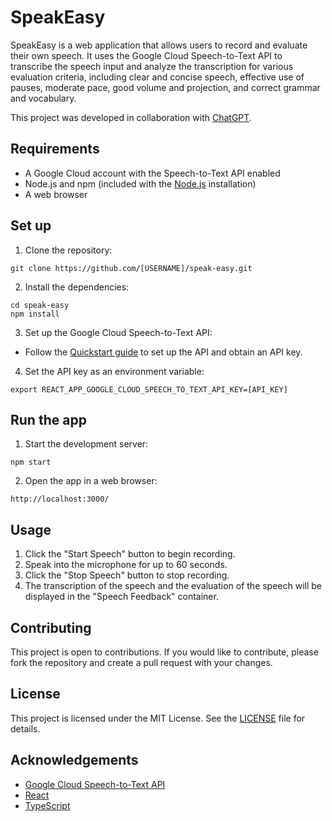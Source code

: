 # SpeakEasy

SpeakEasy is a web application that allows users to record and evaluate their own speech. It uses the Google Cloud Speech-to-Text API to transcribe the speech input and analyze the transcription for various evaluation criteria, including clear and concise speech, effective use of pauses, moderate pace, good volume and projection, and correct grammar and vocabulary.

This project was developed in collaboration with [ChatGPT](https://chat.openai.com/).


## Requirements

- A Google Cloud account with the Speech-to-Text API enabled
- Node.js and npm (included with the [Node.js](https://nodejs.org/) installation)
- A web browser

## Set up

1. Clone the repository:

```
git clone https://github.com/[USERNAME]/speak-easy.git
```


2. Install the dependencies:

```
cd speak-easy
npm install
```


3. Set up the Google Cloud Speech-to-Text API:

- Follow the [Quickstart guide](https://cloud.google.com/speech-to-text/docs/quickstart-client-libraries) to set up the API and obtain an API key.

4. Set the API key as an environment variable:

```
export REACT_APP_GOOGLE_CLOUD_SPEECH_TO_TEXT_API_KEY=[API_KEY]
```


## Run the app

1. Start the development server:
```
npm start
```

2. Open the app in a web browser:
```
http://localhost:3000/
```


## Usage

1. Click the "Start Speech" button to begin recording.
2. Speak into the microphone for up to 60 seconds.
3. Click the "Stop Speech" button to stop recording.
4. The transcription of the speech and the evaluation of the speech will be displayed in the "Speech Feedback" container.

## Contributing

This project is open to contributions. If you would like to contribute, please fork the repository and create a pull request with your changes.

## License

This project is licensed under the MIT License. See the [LICENSE](LICENSE) file for details.

## Acknowledgements

- [Google Cloud Speech-to-Text API](https://cloud.google.com/speech-to-text)
- [React](https://reactjs.org/)
- [TypeScript](https://www.typescriptlang.org/)

